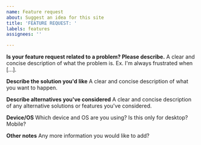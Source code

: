 ```yaml
---
name: Feature request
about: Suggest an idea for this site
title: 'FEATURE REQUEST: '
labels: features
assignees: ''

---
```


**Is your feature request related to a problem? Please describe.**
A clear and concise description of what the problem is. Ex. I'm always frustrated when [...]. 

**Describe the solution you'd like**
A clear and concise description of what you want to happen.

**Describe alternatives you've considered**
A clear and concise description of any alternative solutions or features you've considered.

**Device/OS**
Which device and OS are you using? Is this only for desktop? Mobile?

**Other notes**
Any more information you would like to add?
